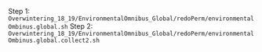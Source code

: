 Step 1: `Overwintering_18_19/EnvironmentalOmnibus_Global/redoPerm/environmentalOmbinus.global.sh`
Step 2: `Overwintering_18_19/EnvironmentalOmnibus_Global/redoPerm/environmentalOmbinus.global.collect2.sh`
